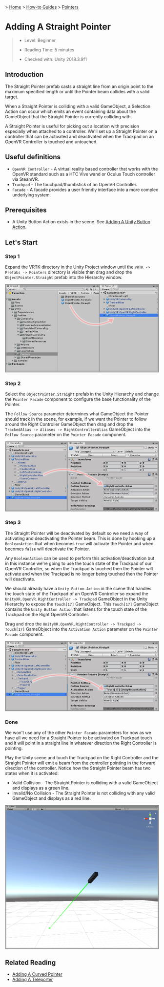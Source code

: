 &gt; [Home](../../../../README.md) &gt; [How-to Guides](../../README.md) &gt; [Pointers](../README.md)

# Adding A Straight Pointer

> * Level: Beginner
>
> * Reading Time: 5 minutes
>
> * Checked with: Unity 2018.3.9f1

## Introduction

The Straight Pointer prefab casts a straight line from an origin point to the maximum specified length or until the Pointer beam collides with a valid target.

When a Straight Pointer is colliding with a valid GameObject, a Selection Action can occur which emits an event containing data about the GameObject that the Straight Pointer is currently colliding with.

A Straight Pointer is useful for picking out a location with precision especially when attached to a controller. We'll set up a Straight Pointer on a controller that can be activated and deactivated when the Trackpad on an OpenVR Controller is touched and untouched.

## Useful definitions

* `OpenVR Controller` - A virtual reality based controller that works with the OpenVR standard such as a HTC Vive wand or Oculus Touch controller via SteamVR.
* `Trackpad` - The touchpad/thumbstick of an OpenVR Controller.
* `Facade` - A facade provides a user friendly interface into a more complex underlying system.

## Prerequisites

* A Unity Button Action exists in the scene. See [Adding A Unity Button Action](../../Actions/AddingAUnityButtonAction/README.md).

## Let's Start

### Step 1

Expand the VRTK directory in the Unity Project window until the `VRTK -> Prefabs -> Pointers` directory is visible then drag and drop the `ObjectPointer.Straight` prefab into the Hierarchy window.

![Drag Straight Object Pointer To Hierarchy](assets/images/DragStraightObjectPointerToHierarchy.png)

### Step 2

Select the `ObjectPointer.Straight` prefab in the Unity Hierarchy and change the `Pointer Facade` component to configure the base functionality of the Pointer.

The `Follow Source` parameter determines what GameObject the Pointer should track in the scene, for example, if we want the Pointer to follow around the Right Controller GameObject then drag and drop the `TrackedAlias -> Aliases -> RightControllerAlias` GameObject into the `Follow Source` parameter on the `Pointer Facade` component.

![Drag And Drop Right Controller Alias As Pointer Follow Source](assets/images/DragAndDropRightControllerAliasAsPointerFollowSource.png)

### Step 3

The Straight Pointer will be deactivated by default so we need a way of activating and deactivating the Pointer beam. This is done by hooking up a `BooleanAction` that when becomes `true` will activate the Pointer and when becomes `false` will deactivate the Pointer.

Any `BooleanAction` can be used to perform this activation/deactivation but in this instance we're going to use the touch state of the Trackpad of our OpenVR Controller, so when the Trackpad is touched then the Pointer will activate and when the Trackpad is no longer being touched then the Pointer will deactivate.

We should already have a `Unity Button Action` in the scene that handles the touch state of the Trackpad of an OpenVR Controller so expand the `UnityXR.OpenVR.RightController -> Trackpad` GameObject in the Unity Hierarchy to expose the `Touch[17]` GameObject. This `Touch[17]` GameObject contains the `Unity Button Action` that listens for the touch state of the Trackpad on the Right OpenVR Controller.

Drag and drop the `UnityXR.OpenVR.RightController -> Trackpad -> Touch[17]` GameObject into the `Activation Action` parameter on the `Pointer Facade` component.

![Drag And Drop Touch Action Onto Activation Action](assets/images/DragAndDropTouchActionOntoActivationAction.png)

### Done

We won't use any of the other `Pointer Facade` parameters for now as we have all we need for a Straight Pointer to be activated on Trackpad touch and it will point in a straight line in whatever direction the Right Controller is pointing.

Play the Unity scene and touch the Trackpad on the Right Controller and the Straight Pointer will emit a beam from the controller pointing in the forward direction of the controller. Notice how the Straight Pointer beam has two states when it is activated:

* Valid Collision - The Straight Pointer is colliding with a valid GameObject and displays as a green line.
* Invalid/No Collision - The Straight Pointer is not colliding with any valid GameObject and displays as a red line.

![Straight Pointer Activated In Scene](assets/images/StraightPointerActivatedInScene.png)

## Related Reading

* [Adding A Curved Pointer](../AddingACurvedPointer/README.md)
* [Adding A Teleporter](../../Locomotion/AddingATeleporter/README.md)